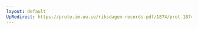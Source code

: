 ```yaml
---
layout: default
UpRedirect: https://pruto.im.uu.se/riksdagen-records-pdf/1874/prot-1874--fk--121.pdf
---
```

